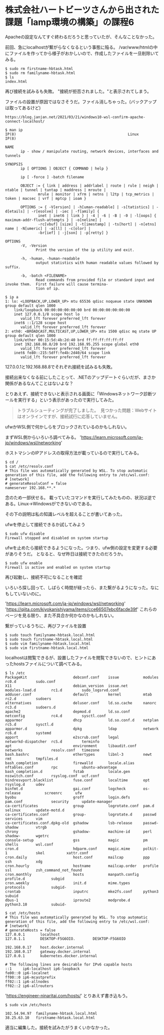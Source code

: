 # 株式会社ハートビーツさんから出された課題「lamp環境の構築」の課程6
Apacheの設定なんてすぐ終わるだろうと思っていたが、そんなことなかった。


前回、急にlocalhostが繋がらなくなるという事態に陥る。
/var/www/htmlの中にファイルを作ってから様子がおかしいので、作成したファイルを一旦削除いてみる。

```
$ sudo rm firstname-hbtask.html
$ sudo rm familyname-hbtask.html
$ ls
index.html
```

再び接続を試みるも失敗。
"接続が拒否されました。"と表示されてしまう。

ファイルの設置が原因ではなさそうだ。ファイル消しちゃった。(バックアップは取ってあるけど)

`https://blog.janjan.net/2021/03/21/windows10-wsl-confirm-apache-connect-localhost/`

```
$ man ip
IP(8)                                                   Linux                                                   IP(8)

NAME
       ip - show / manipulate routing, network devices, interfaces and tunnels

SYNOPSIS
       ip [ OPTIONS ] OBJECT { COMMAND | help }

       ip [ -force ] -batch filename

       OBJECT := { link | address | addrlabel | route | rule | neigh | ntable | tunnel | tuntap | maddress | mroute |
               mrule | monitor | xfrm | netns | l2tp | tcp_metrics | token | macsec | vrf | mptcp | ioam }

       OPTIONS := { -V[ersion] | -h[uman-readable] | -s[tatistics] | -d[etails] | -r[esolve] | -iec | -f[amily] {
               inet | inet6 | link } | -4 | -6 | -B | -0 | -l[oops] { maximum-addr-flush-attempts } | -o[neline] |
               -rc[vbuf] [size] | -t[imestamp] | -ts[hort] | -n[etns] name | -N[umeric] | -a[ll] | -c[olor] |
               -br[ief] | -j[son] | -p[retty] }

OPTIONS
       -V, -Version
              Print the version of the ip utility and exit.

       -h, -human, -human-readable
              output statistics with human readable values followed by suffix.

       -b, -batch <FILENAME>
              Read commands from provided file or standard input and invoke them.  First failure will cause termina‐
              tion of ip.
```

```
$ ip a
1: lo: <LOOPBACK,UP,LOWER_UP> mtu 65536 qdisc noqueue state UNKNOWN group default qlen 1000
    link/loopback 00:00:00:00:00:00 brd 00:00:00:00:00:00
    inet 127.0.0.1/8 scope host lo
       valid_lft forever preferred_lft forever
    inet6 ::1/128 scope host
       valid_lft forever preferred_lft forever
2: eth0: <BROADCAST,MULTICAST,UP,LOWER_UP> mtu 1500 qdisc mq state UP group default qlen 1000
    link/ether 00:15:5d:4b:2d:40 brd ff:ff:ff:ff:ff:ff
    inet 192.168.88.8/20 brd 192.168.95.255 scope global eth0
       valid_lft forever preferred_lft forever
    inet6 fe80::215:5dff:fe4b:2d40/64 scope link
       valid_lft forever preferred_lft forever
```

127.0.0.1と192.168.88.8でそれぞれ接続を試みるも失敗。

接続出来なくなる前にしたことって、.NETのアップデートぐらいだが、まさか関係があるなんてことはないよな？

とりあえず、接続できないと表示される画面に「Windowsネットワーク診断ツールを実行する」という表示があったので実行してみた。

> トラブルシューティングが完了しました。　見つかった問題：Webサイトはオンラインですが、接続試行に応答していません。

ufwかWSL側で何かしらをブロックされているのかもしれない。

まずWSL側からいろいろ調べてみる。
'https://learn.microsoft.com/ja-jp/windows/wsl/networking'

ホストマシンのIPアドレスの取得方法が載っているので実行してみる。

```
$ cd /
$ cat /etc/resolv.conf
# This file was automatically generated by WSL. To stop automatic generation of this file, add the following entry to /etc/wsl.conf:
# [network]
# generateResolvConf = false
nameserver 192.168.**.*
```

念のため一部伏せる。
載っていたコマンドを実行してみたものの、状況は逆である。Linux→Windowsができないのである。


その下の説明は私の知識レベルを超えることが書いてあった。

ufwを停止して接続できるか試してみよう

```
$ sudo ufw disable
Firewall stopped and disabled on system startup
```

ufwを止めたら接続できるようになった。つまり、ufw側の設定を変更する必要がありそうだ。
となると、なぜ昨日は接続できたのだろうか。

```
$ sudo ufw enable
Firewall is active and enabled on system startup
```

再び起動し、接続不可になることを確認

いろいろ探し回って、しばらく時間が経ったら、また繋がるようになった。なにもしていないのに。

'https://learn.microsoft.com/ja-jp/windows/wsl/networking'
'https://qiita.com/kiyokanishiyama/items/cce66507ebc6facde39f'
これらのページを見る限り、また不具合か何かなのかもしれない。

繋がっているうちに、再びファイルを設置

```
$ sudo touch familyname-hbtask.local.html
$ sudo touch firstname-hbtask.local.html
$ sudo vim familyname-hbtask.local.html
$ sudo vim firstname-hbtask.local.html
```

localhostは閲覧できるが、設置したファイルを閲覧できないので、ヒントにあったhostsファイルについて調べてみる。

```
$ ls /etc
PackageKit                     debconf.conf    issue           modules              rc0.d         sudo.conf
X11                            debian_version  issue.net       modules-load.d       rc1.d         sudo_logsrvd.conf
adduser.conf                   default         kernel          mtab                 rc2.d         sudoers
alternatives                   deluser.conf    ld.so.cache     nanorc               rc3.d         sudoers.d
apache2                        depmod.d        ld.so.conf      netconfig            rc4.d         sysctl.conf
apparmor                       dhcp            ld.so.conf.d    netplan              rc5.d         sysctl.d
apparmor.d                     dpkg            ldap            network              rc6.d         systemd
apport                         e2scrub.conf    legal           networkd-dispatcher  rcS.d         terminfo
apt                            environment     libaudit.conf   networks             resolv.conf   timezone
bash.bashrc                    ethertypes      libnl-3         newt                 rmt           tmpfiles.d
bash_completion                firewalld       locale.alias    nftables.conf        rpc           ubuntu-advantage
bash_completion.d              fstab           locale.gen      nsswitch.conf        rsyslog.conf  ucf.conf
bindresvport.blacklist         fuse.conf       localtime       opt                  rsyslog.d     udev
binfmt.d                       gai.conf        logcheck        os-release           screenrc      ufw
byobu                          groff           login.defs      pam.conf             security      update-manager
ca-certificates                group           logrotate.conf  pam.d                selinux       update-motd.d
ca-certificates.conf           group-          logrotate.d     passwd               services      vim
ca-certificates.conf.dpkg-old  gshadow         lsb-release     passwd-              shadow        vtrgb
chrony                         gshadow-        machine-id      perl                 shadow-       wgetrc
console-setup                  gss             magic           pm                   shells        wsl.conf
cron.d                         hdparm.conf     magic.mime      polkit-1             skel          xattr.conf
cron.daily                     host.conf       mailcap         ppp                  ssh           xdg
cron.hourly                    hostname        mailcap.order   profile              ssl           zsh_command_not_found
cron.monthly                   hosts           manpath.config  profile.d            subgid
cron.weekly                    init.d          mime.types      protocols            subgid-
crontab                        inputrc         mke2fs.conf     python3              subuid
dbus-1                         iproute2        modprobe.d      python3.10           subuid-
```

```
$ cat /etc/hosts
# This file was automatically generated by WSL. To stop automatic generation of this file, add the following entry to /etc/wsl.conf:
# [network]
# generateHosts = false
127.0.0.1       localhost
127.0.1.1       DESKTOP-F5G6OIO.        DESKTOP-F5G6OIO
﻿
192.168.0.17    host.docker.internal
192.168.0.17    gateway.docker.internal
127.0.0.1       kubernetes.docker.internal

# The following lines are desirable for IPv6 capable hosts
::1     ip6-localhost ip6-loopback
fe00::0 ip6-localnet
ff00::0 ip6-mcastprefix
ff02::1 ip6-allnodes
ff02::2 ip6-allrouters
```

'https://engineer-ninaritai.com/hosts/'
とりあえず書き込もう。

```
$ sudo vim /etc/hosts
```

```
102.54.94.97  familyname-hbtask.local.html
38.25.63.10   firstname-hbtask.local.html
```

適当に編集した。接続を試みたがうまくいかなかった。
